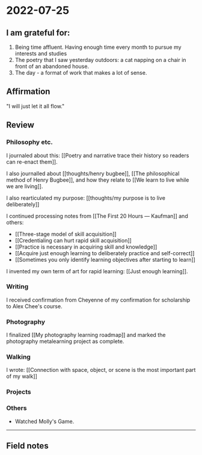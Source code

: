 # 2022-07-25

## I am grateful for:
1. Being time affluent. Having enough time every month to pursue my interests and studies
2. The poetry that I saw yesterday outdoors: a cat napping on a chair in front of an abandoned house.
3. The day - a format of work that makes a lot of sense.

## Affirmation

"I will just let it all flow."

## Review
### Philosophy etc.

I journaled about this: [[Poetry and narrative trace their history so readers can re-enact them]].

I also journalled about [[thoughts/henry bugbee]], [[The philosophical method of Henry Bugbee]], and how they relate to [[We learn to live while we are living]].

I also rearticulated my purpose: [[thoughts/my purpose is to live deliberately]]

I continued processing notes from [[The First 20 Hours — Kaufman]] and others:
- [[Three-stage model of skill acquisition]]
- [[Credentialing can hurt rapid skill acquisition]]
- [[Practice is necessary in acquiring skill and knowledge]]
- [[Acquire just enough learning to deliberately practice and self-correct]]
- [[Sometimes you only identify learning objectives after starting to learn]]

I invented my own term of art for rapid learning: [[Just enough learning]].

### Writing

I received confirmation from Cheyenne of my confirmation for scholarship to Alex Chee's course.

### Photography

I finalized [[My photography learning roadmap]] and marked the photography metalearning project as complete.

### Walking

I wrote: [[Connection with space, object, or scene is the most important part of my walk]]

### Projects

### Others

- Watched Molly's Game.

---
## Field notes